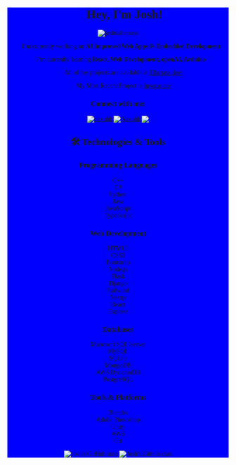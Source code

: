 <div align="center" class="profile" style="background-color:blue; font-family: verdana;">

<h1 align="center">👋 Hey, I'm Josh!</h1>
<p align="center"> <img src="https://komarev.com/ghpvc/?username=joshuabarrass&label=Profile%20views&color=0e75b6&style=flat-square" alt="joshuabarrass" /> </p>

 🔭 I’m currently working on **AI Improved Web Apps** & **Embedded Development**

 🌱 I’m currently learning **React, Web Development, openAI, Arduino**

 👨‍💻 All of my projects are available at [JBarrass.dev/](http://jbarrass.dev/)

 👨‍💻 My Most Recent Project is [Inverus.co/](http://www.Inverus.co/)

<h3 align="center">Connect with me:</h3>
<p align="center">
<a href="https://twitter.com/naxuhh" target="blank"><img align="center" src="https://img.shields.io/twitter/follow/Naxuhh?color=%231DA1F2&label=Follow%20Me&logo=twitter&style=for-the-badge" alt="naxuhh" /></a>
<a href="https://discordapp.com/users/337286055315243009/" target="blank"><img align="center" src="https://img.shields.io/badge/Discord-Naxuhh-5865F2?style=for-the-badge&logo=discord" alt="Naxuhh" /></a>
<a href="mailto: joshua.barrass@jbarrass.dev" target="blank"><img align="center" src="https://img.shields.io/badge/Gmail-joshua.barrass@jbarrass.dev-EA4335?style=for-the-badge&logo=gmail"/></a>
</p>
  
## 🛠️ Technologies & Tools

### Programming Languages  
  C++  
  C#  
  Python  
  Java  
  JavaScript  
  TypeScript  

### Web Development  
  HTML5  
  CSS3  
  Bootstrap  
  Node.js  
  Flask  
  Django  
  Tailwind  
  Nextjs  
  React  
  Express  

### Databases  
  Microsoft SQL Server  
  MySQL  
  SQLite  
  MongoDB  
  AWS DynamoDB  
  PostgreSQL  

### Tools & Platforms  
  Blender  
  Adobe Photoshop  
  Unity  
  AWS  
  Git  

![Josh's GitHub stats](https://github-readme-stats.vercel.app/api?username=JoshuaBarrass&show_icons=true&theme=radical)
![Josh's Github stats](https://github-readme-streak-stats.herokuapp.com/?user=JoshuaBarrass&theme=radical)

</div>
